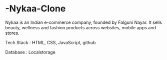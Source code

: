 # -Nykaa-Clone
Nykaa is an Indian e-commerce company, founded by Falguni Nayar. It sells beauty, wellness and fashion products across websites, mobile apps and stores.

Tech Stack : HTML, CSS, JavaScript, github

Database : Localstorage
